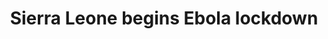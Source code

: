 ---
layout: post
title: "Sierra Leone begins Ebola lockdown"
link: http://www.bbc.com/news/world-africa-29264550
source: bbc.com
---